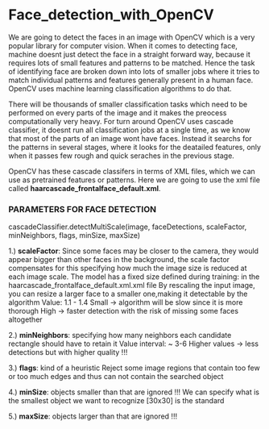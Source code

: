 # Face_detection_with_OpenCV

We are going to detect the faces in an image with OpenCV which is a very popular library for computer vision. When it comes to detecting face, machine doesnt just
detect the face in a straight forward way, because it requires lots of small features and patterns to be matched. Hence the task of identifying face are broken down
into lots of smaller jobs where it tries to match individual patterns and features generally present in a human face. OpenCV uses machine learning classification
algorithms to do that.

There will be thousands of smaller classification tasks which need to be performed on every parts of the image and it makes the preocess computationally very heavy.
For turn around OpenCV uses cascade classifier, it doesnt run all classification jobs at a single time, as we know that most of the parts of an image wont have faces.
Instead it searchs for the patterns in several stages, where it looks for the deatailed features, only when it passes few rough and quick seraches in the previous
stage.

OpenCV has these cascade classifers in terms of XML files, which we can use as pretrained features or patterns. Here we are going to use the xml file called 
**haarcascade_frontalface_default.xml**.



### PARAMETERS FOR FACE DETECTION
cascadeClassifier.detectMultiScale(image, faceDetections, scaleFactor, minNeighbors, flags, minSize, maxSize)

1.) **scaleFactor**:
	Since some faces may be closer to the camera, they would appear bigger than other faces in the background, the scale factor compensates for this specifying
	how much the image size is reduced at each image scale.
	The model has a fixed size defined during training: in the haarcascade_frontalface_default.xml.xml file
	By rescaling the input image, you can resize a larger face to a smaller one,making it detectable by the algorithm
	Value: 1.1 - 1.4
			Small -> algorithm will be slow since it is more thorough
			High -> faster detection with the risk of missing some faces altogether

 2.) **minNeighbors**: specifying how many neighbors each candidate rectangle should have to retain it
 			Value interval: ~ 3-6
 				Higher values -> less detections but with higher quality !!!

 3.) **flags**: kind of a heuristic
 		Reject some image regions that contain too few or too much edges
 			 and thus can not contain the searched object

 4.) **minSize**: objects smaller than that are ignored !!!
 			We can specify what is the smallest object we want to recognize
 					[30x30] is the standard

 5.) **maxSize**: objects larger than that are ignored !!!


